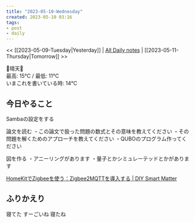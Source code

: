 ```yaml
---
title: "2023-05-10-Wednesday"
created: 2023-05-10 03:16
tags:
- post
- daily
---
```


<< [[2023-05-09-Tuesday|Yesterday]] | [All Daily notes](/tags/daily) | [[2023-05-11-Thursday|Tomorrow]] >>

🔆晴天🔆  
最高: 15℃ / 最低: 11℃  
いまこれを書いている時: 14℃

## 今日やること

Sambaの設定をする

論文を読む
・この論文で扱った問題の数式とその意味を教えてください
・その問題を解くためのアプローチを教えてください
・QUBOのプログラム作ってください

図を作る
・アニーリングがあります
・量子とかシミュレーテッドとかがあります

[HomeKitでZigbeeを使う：Zigbee2MQTTを導入する | DIY Smart Matter](https://diysmartmatter.com/archives/308)

## ふりかえり

寝てた
すーごいね
寝たね